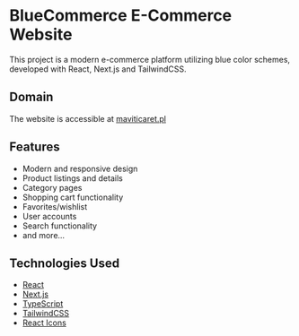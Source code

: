 # BlueCommerce E-Commerce Website

This project is a modern e-commerce platform utilizing blue color schemes, developed with React, Next.js and TailwindCSS.

## Domain

The website is accessible at [maviticaret.pl](https://maviticaret.pl)

## Features

- Modern and responsive design
- Product listings and details
- Category pages
- Shopping cart functionality
- Favorites/wishlist
- User accounts
- Search functionality
- and more...

## Technologies Used

- [React](https://reactjs.org/)
- [Next.js](https://nextjs.org/)
- [TypeScript](https://www.typescriptlang.org/)
- [TailwindCSS](https://tailwindcss.com/)
- [React Icons](https://react-icons.github.io/react-icons/)
